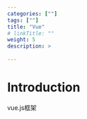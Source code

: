 ```yaml
---
categories: [""] 
tags: [""] 
title: "Vue"
# linkTitle: ""
weight: 5
description: >
  
---
```


# Introduction
vue.js框架
